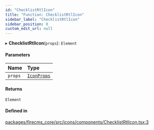 ```yaml
---
id: "ChecklistRtlIcon"
title: "Function: ChecklistRtlIcon"
sidebar_label: "ChecklistRtlIcon"
sidebar_position: 0
custom_edit_url: null
---
```


▸ **ChecklistRtlIcon**(`props`): `Element`

#### Parameters

| Name | Type |
| :------ | :------ |
| `props` | [`IconProps`](../types/IconProps.md) |

#### Returns

`Element`

#### Defined in

[packages/firecms_core/src/icons/components/ChecklistRtlIcon.tsx:3](https://github.com/FireCMSco/firecms/blob/d45f3739/packages/firecms_core/src/icons/components/ChecklistRtlIcon.tsx#L3)
